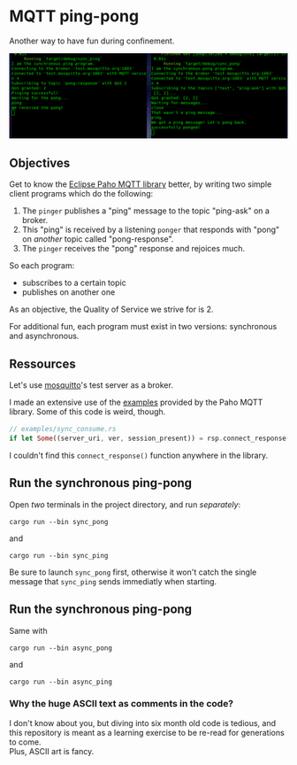 # MQTT ping-pong

Another way to have fun during confinement.

![this is it](screenshot.png)


## Objectives

Get to know the [Eclipse Paho MQTT library](https://crates.io/crates/paho-mqtt) better,
by writing two simple client programs which do the following:

1. The `pinger` publishes a "ping" message to the topic "ping-ask" on a broker.
2. This "ping" is received by a listening `ponger` that responds with "pong" on *another* topic called "pong-response".
3. The `pinger` receives the "pong" response and rejoices much.

So each program:
* subscribes to a certain topic
* publishes on another one

As an objective, the Quality of Service we strive for is 2.

For additional fun, each program must exist in two versions: synchronous and asynchronous.

## Ressources

Let's use [mosquitto](http://mosquitto.org/)'s test server as a broker.

I made an extensive use of the [examples](https://github.com/eclipse/paho.mqtt.rust/tree/master/examples)
provided by the Paho MQTT library.
Some of this code is weird, though.

```rust
// examples/sync_consume.rs
if let Some((server_uri, ver, session_present)) = rsp.connect_response() { ... }
```

I couldn't find this `connect_response()` function anywhere in the library.

## Run the synchronous ping-pong

Open *two* terminals in the project directory, and run *separately*:

```
cargo run --bin sync_pong
```

and

```
cargo run --bin sync_ping
```

Be sure to launch `sync_pong` first, otherwise it won't catch the single message that
`sync_ping` sends immediatly when starting.

## Run the synchronous ping-pong

Same with

```
cargo run --bin async_pong
```

and

```
cargo run --bin async_ping
```


### Why the huge ASCII text as comments in the code?

I don't know about you, but diving into six month old code is tedious,
and this repository is meant as a learning exercise to be re-read for generations to come.  
Plus, ASCII art is fancy.
